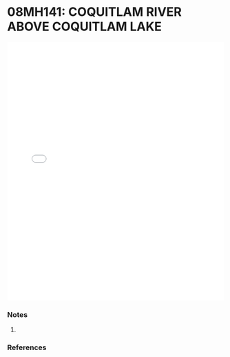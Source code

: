 # 08MH141: COQUITLAM RIVER ABOVE COQUITLAM LAKE

<iframe src="/distribution_estimation/_static/stations/08MH141_fdc.html" width="100%" height="600" frameborder="0"></iframe>

### Notes
1. 

### References

